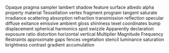 ﻿
Opaque
pragma
sampler
lambert
shadow
feature
surface
albedo
alpha
property
material
Tessellation
vertex
fragment
program
tangent
saturate
irradiance
scattering
absorption
refraction
transimission
reflection
specular
diffuse
exitance
emissive
ambient
gloss
shininess
texel
coordinates
bump
displacement
spherical
harmonics
spot
swizzle
Apparently
declaration
exposure
ratio
distortion
horizontal
vertical
Multiplier
Magnitude
Frequency
Restraints
approximate
gaps
fences
vegetation
stencil
luminance
saturation
brightness
contrast
gradient
accumulation
